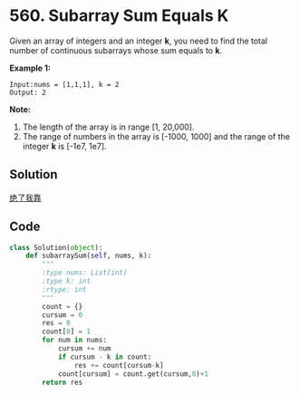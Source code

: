 # 560. Subarray Sum Equals K

Given an array of integers and an integer **k**, you need to find the total number of continuous subarrays whose sum equals to **k**.

**Example 1:**

```
Input:nums = [1,1,1], k = 2
Output: 2
```



**Note:**

1. The length of the array is in range [1, 20,000].
2. The range of numbers in the array is [-1000, 1000] and the range of the integer **k** is [-1e7, 1e7].



## Solution

[绝了我靠](https://leetcode.com/problems/subarray-sum-equals-k/discuss/102111/Python-Simple-with-Explanation) 



## Code

```python
class Solution(object):
    def subarraySum(self, nums, k):
        """
        :type nums: List[int]
        :type k: int
        :rtype: int
        """
        count = {}
        cursum = 0
        res = 0
        count[0] = 1
        for num in nums:
            cursum += num
            if cursum - k in count:
                res += count[cursum-k]
            count[cursum] = count.get(cursum,0)+1
        return res
```

